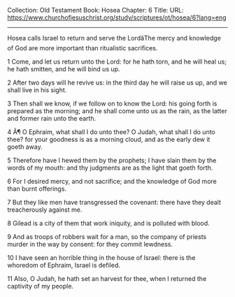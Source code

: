 Collection: Old Testament
Book: Hosea
Chapter: 6
Title: 
URL: https://www.churchofjesuschrist.org/study/scriptures/ot/hosea/6?lang=eng

---

Hosea calls Israel to return and serve the LordâThe mercy and knowledge of God are more important than ritualistic sacrifices.

1 Come, and let us return unto the Lord: for he hath torn, and he will heal us; he hath smitten, and he will bind us up.

2 After two days will he revive us: in the third day he will raise us up, and we shall live in his sight.

3 Then shall we know, if we follow on to know the Lord: his going forth is prepared as the morning; and he shall come unto us as the rain, as the latter and former rain unto the earth.

4 Â¶ O Ephraim, what shall I do unto thee? O Judah, what shall I do unto thee? for your goodness is as a morning cloud, and as the early dew it goeth away.

5 Therefore have I hewed them by the prophets; I have slain them by the words of my mouth: and thy judgments are as the light that goeth forth.

6 For I desired mercy, and not sacrifice; and the knowledge of God more than burnt offerings.

7 But they like men have transgressed the covenant: there have they dealt treacherously against me.

8 Gilead is a city of them that work iniquity, and is polluted with blood.

9 And as troops of robbers wait for a man, so the company of priests murder in the way by consent: for they commit lewdness.

10 I have seen an horrible thing in the house of Israel: there is the whoredom of Ephraim, Israel is defiled.

11 Also, O Judah, he hath set an harvest for thee, when I returned the captivity of my people.
